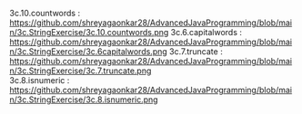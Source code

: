 3c.10.countwords  : https://github.com/shreyagaonkar28/AdvancedJavaProgramming/blob/main/3c.StringExercise/3c.10.countwords.png
3c.6.capitalwords : https://github.com/shreyagaonkar28/AdvancedJavaProgramming/blob/main/3c.StringExercise/3c.6capitalwords.png
3c.7.truncate     : https://github.com/shreyagaonkar28/AdvancedJavaProgramming/blob/main/3c.StringExercise/3c.7.truncate.png           
3c.8.isnumeric    : https://github.com/shreyagaonkar28/AdvancedJavaProgramming/blob/main/3c.StringExercise/3c.8.isnumeric.png     
